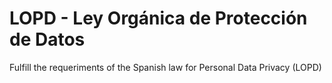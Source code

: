 LOPD - Ley Orgánica de Protección de Datos
==============

Fulfill the requeriments of the Spanish law for Personal Data Privacy (LOPD)
